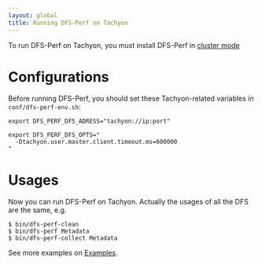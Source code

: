 ```yaml
---
layout: global
title: Running DFS-Perf on Tachyon
---
```


To run DFS-Perf on Tachyon, you must install DFS-Perf in [cluster mode](Running-DFS-Perf-on-a-Cluster.html)

# Configurations
Before running DFS-Perf, you should set these Tachyon-related variables in `conf/dfs-perf-env.sh`:

    export DFS_PERF_DFS_ADRESS="tachyon://ip:port"
    
    export DFS_PERF_DFS_OPTS="
      -Dtachyon.user.master.client.timeout.ms=600000
    "

# Usages
Now you can run DFS-Perf on Tachyon. Actually the usages of all the DFS are the same, e.g.

    $ bin/dfs-perf-clean
    $ bin/dfs-perf Metadata
    $ bin/dfs-perf-collect Metadata
    
See more examples on [Examples](Examples.html).